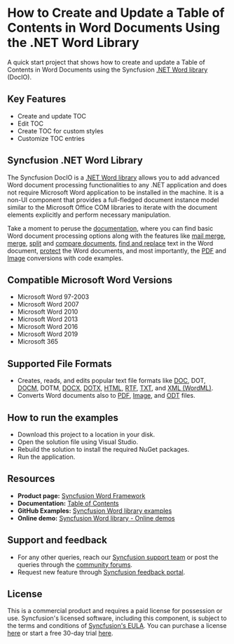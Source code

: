 # How to Create and Update a Table of Contents in Word Documents Using the .NET Word Library
A quick start project that shows how to create and update a Table of Contents in Word Documents using the Syncfusion [.NET&nbsp;Word library](https://www.syncfusion.com/document-processing/word-framework/net/word-library?utm_source=github&utm_medium=listing&utm_campaign=github-docio-video-examples) (DocIO).

## Key Features
-	Create and update TOC 
-	Edit TOC
-	Create TOC for custom styles
-	Customize TOC entries  

## Syncfusion .NET Word Library
The Syncfusion DocIO is a [.NET Word library](https://www.syncfusion.com/document-processing/word-framework/net/word-library?utm_source=github&utm_medium=listing&utm_campaign=github-docio-video-examples) allows you to add advanced Word document processing functionalities to any .NET application and does not require Microsoft Word application to be installed in the machine. It is a non-UI component that provides a full-fledged document instance model similar to the Microsoft Office COM libraries to iterate with the document elements explicitly and perform necessary manipulation. 

Take a moment to peruse the [documentation](https://help.syncfusion.com/file-formats/docio/getting-started?utm_source=github&utm_medium=listing&utm_campaign=github-docio-video-examples), where you can find basic Word document processing options along with the features like [mail merge](https://help.syncfusion.com/file-formats/docio/working-with-mail-merge?utm_source=github&utm_medium=listing&utm_campaign=github-docio-video-examples), [merge](https://help.syncfusion.com/file-formats/docio/word-document/merging-word-documents?utm_source=github&utm_medium=listing&utm_campaign=github-docio-video-examples), [split](https://help.syncfusion.com/file-formats/docio/word-document/split-word-documents?utm_source=github&utm_medium=listing&utm_campaign=github-docio-video-examples) and [compare documents](https://help.syncfusion.com/file-formats/docio/word-document/compare-word-documents?utm_source=github&utm_medium=listing&utm_campaign=github-docio-video-examples), [find and replace](https://help.syncfusion.com/file-formats/docio/working-with-find-and-replace?utm_source=github&utm_medium=listing&utm_campaign=github-docio-video-examples) text in the Word document, [protect](https://help.syncfusion.com/file-formats/docio/working-with-security?utm_source=github&utm_medium=listing&utm_campaign=github-docio-video-examples) the Word documents, and most importantly, the [PDF](https://help.syncfusion.com/file-formats/docio/word-to-pdf?utm_source=github&utm_medium=listing&utm_campaign=github-docio-video-examples) and [Image](https://help.syncfusion.com/file-formats/docio/word-to-image?utm_source=github&utm_medium=listing&utm_campaign=github-docio-video-examples) conversions with code examples.

Compatible Microsoft Word Versions
----------------------------------

*   Microsoft Word 97-2003
*   Microsoft Word 2007
*   Microsoft Word 2010
*   Microsoft Word 2013
*   Microsoft Word 2016
*   Microsoft Word 2019
*   Microsoft 365

Supported File Formats
----------------------

*   Creates, reads, and edits popular text file formats like [DOC](https://help.syncfusion.com/file-formats/docio/word-file-formats?utm_source=github&utm_medium=listing&utm_campaign=github-docio-video-examples#doc-to-docx-and-docx-to-doc), DOT, [DOCM](https://help.syncfusion.com/file-formats/docio/word-file-formats?utm_source=github&utm_medium=listing&utm_campaign=github-docio-video-examples#macros), DOTM, [DOCX](https://help.syncfusion.com/file-formats/docio/word-file-formats?utm_source=github&utm_medium=listing&utm_campaign=github-docio-video-examples#doc-to-docx-and-docx-to-doc), [DOTX](https://help.syncfusion.com/file-formats/docio/word-file-formats?utm_source=github&utm_medium=listing&utm_campaign=github-docio-video-examples#templates), [HTML](https://help.syncfusion.com/file-formats/docio/html?utm_source=github&utm_medium=listing&utm_campaign=github-docio-video-examples), [RTF](https://help.syncfusion.com/file-formats/docio/rtf?utm_source=github&utm_medium=listing&utm_campaign=github-docio-video-examples), [TXT](https://help.syncfusion.com/file-formats/docio/text?utm_source=github&utm_medium=listing&utm_campaign=github-docio-video-examples), and [XML (WordML)](https://help.syncfusion.com/file-formats/docio/word-file-formats#word-processing-xml-xml?utm_source=github&utm_medium=listing&utm_campaign=github-docio-video-examples).
*   Converts Word documents also to [PDF](https://help.syncfusion.com/file-formats/docio/word-to-pdf?utm_source=github&utm_medium=listing&utm_campaign=github-docio-video-examples), [Image](https://help.syncfusion.com/file-formats/docio/word-to-image?utm_source=github&utm_medium=listing&utm_campaign=github-docio-video-examples), and [ODT](https://help.syncfusion.com/file-formats/docio/word-to-odt?utm_source=github&utm_medium=listing&utm_campaign=github-docio-video-examples) files.

## How to run the examples
- Download this project to a location in your disk.
- Open the solution file using Visual Studio.
- Rebuild the solution to install the required NuGet packages.
- Run the application.

## Resources

- **Product page:** [Syncfusion Word Framework](https://www.syncfusion.com/document-processing/word-framework/net?utm_source=github&utm_medium=listing&utm_campaign=github-docio-video-examples)
- **Documentation:** [Table of Contents](https://help.syncfusion.com/file-formats/docio/working-with-table-of-contents?utm_source=github&utm_medium=listing&utm_campaign=github-docio-video-examples)
- **GitHub Examples:** [Syncfusion Word library examples](https://github.com/SyncfusionExamples/DocIO-Examples?utm_source=github&utm_medium=listing&utm_campaign=github-docio-video-examples)
- **Online demo:** [Syncfusion Word library - Online demos](https://ej2.syncfusion.com/aspnetcore/Word/SalesInvoice#/material3?utm_source=github&utm_medium=listing&utm_campaign=github-docio-video-examples)

## Support and feedback
- For any other queries, reach our [Syncfusion support team](https://support.syncfusion.com/agent/tickets/create?utm_source=github&utm_medium=listing&utm_campaign=github-docio-video-examples) or post the queries through the [community forums](https://www.syncfusion.com/forums?utm_source=github&utm_source=github&utm_medium=listing&utm_campaign=github-docio-video-examples).
- Request new feature through [Syncfusion feedback portal](https://www.syncfusion.com/feedback/home?utm_source=github&utm_medium=listing&utm_campaign=github-docio-video-examples).

## License
This is a commercial product and requires a paid license for possession or use. Syncfusion's licensed software, including this component, is subject to the terms and conditions of [Syncfusion's EULA](https://www.syncfusion.com/license/studio/22.2.5/syncfusion_essential_studio_eula.pdf?utm_source=github&utm_medium=listing&utm_campaign=github-docio-video-examples). You can purchase a license [here](https://www.syncfusion.com/sales/products?utm_source=github&utm_medium=listing&utm_campaign=github-docio-video-examples) or start a free 30-day trial [here](https://www.syncfusion.com/account/manage-trials/start-trials?utm_source=github&utm_medium=listing&utm_campaign=github-docio-video-examples).
